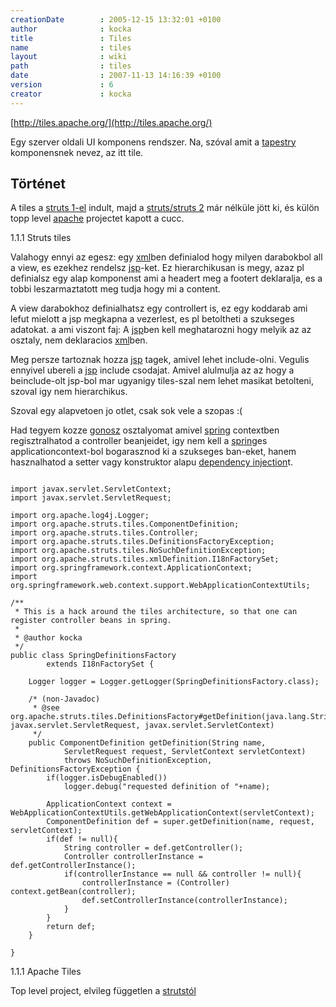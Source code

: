 ```yaml
---
creationDate        : 2005-12-15 13:32:01 +0100 
author              : kocka 
title               : Tiles 
name                : tiles 
layout              : wiki 
path                : tiles 
date                : 2007-11-13 14:16:39 +0100 
version             : 6 
creator             : kocka 
---
```

[http://tiles.apache.org/](http://tiles.apache.org/)

Egy szerver oldali UI komponens rendszer.
Na, szóval amit a [tapestry](tapestry.html) komponensnek nevez, az itt tile.

## Történet

A tiles a [struts 1-el](struts/struts%201.html) indult, majd a [struts/struts 2](struts/struts%202.html) már nélküle jött ki, és külön topp level [apache](ASF.html) projectet kapott a cucc.

1.1.1 Struts tiles

Valahogy ennyi az egesz: egy [xml](XML.html)ben definialod hogy milyen darabokbol all a view, es ezekhez rendelsz [jsp](JSP.html)-ket. Ez hierarchikusan is megy, azaz pl definialsz egy alap komponenst ami a headert meg a footert deklaralja, es a tobbi leszarmaztatott meg tudja hogy mi a content.

A view darabokhoz definialhatsz egy controllert is, ez egy koddarab ami lefut mielott a jsp megkapna a vezerlest, es pl betoltheti a szukseges adatokat. a ami viszont faj: A [jsp](JSP.html)ben kell meghatarozni hogy melyik az az osztaly, nem deklaracios [xml](XML.html)ben.

Meg persze tartoznak hozza [jsp](JSP.html) tagek, amivel lehet include-olni. Vegulis ennyivel ubereli a [jsp](JSP.html) include csodajat. Amivel alulmulja az az hogy a beinclude-olt jsp-bol mar ugyanigy tiles-szal nem lehet masikat betolteni, szoval igy nem hierarchikus.

Szoval egy alapvetoen jo otlet, csak sok vele a szopas :(

Had tegyem kozze [gonosz](gonosz.html) osztalyomat amivel [spring](spring.html) contextben regisztralhatod a controller beanjeidet, igy nem kell a [spring](spring.html)es applicationcontext-bol bogarasznod ki a szukseges ban-eket, hanem hasznalhatod a setter vagy konstruktor alapu [dependency injection](dependency%20injection.html)t.

```

import javax.servlet.ServletContext;
import javax.servlet.ServletRequest;

import org.apache.log4j.Logger;
import org.apache.struts.tiles.ComponentDefinition;
import org.apache.struts.tiles.Controller;
import org.apache.struts.tiles.DefinitionsFactoryException;
import org.apache.struts.tiles.NoSuchDefinitionException;
import org.apache.struts.tiles.xmlDefinition.I18nFactorySet;
import org.springframework.context.ApplicationContext;
import org.springframework.web.context.support.WebApplicationContextUtils;

/**
 * This is a hack around the tiles architecture, so that one can register controller beans in spring.
 * 
 * @author kocka
 */
public class SpringDefinitionsFactory 
		extends I18nFactorySet {

	Logger logger = Logger.getLogger(SpringDefinitionsFactory.class);
	
	/* (non-Javadoc)
	 * @see org.apache.struts.tiles.DefinitionsFactory#getDefinition(java.lang.String, javax.servlet.ServletRequest, javax.servlet.ServletContext)
	 */
	public ComponentDefinition getDefinition(String name,
			ServletRequest request, ServletContext servletContext)
			throws NoSuchDefinitionException, DefinitionsFactoryException {
		if(logger.isDebugEnabled())
			logger.debug("requested definition of "+name);

		ApplicationContext context = WebApplicationContextUtils.getWebApplicationContext(servletContext);
		ComponentDefinition def = super.getDefinition(name, request, servletContext);
		if(def != null){
			String controller = def.getController();
			Controller controllerInstance = def.getControllerInstance();
			if(controllerInstance == null && controller != null){
				controllerInstance = (Controller) context.getBean(controller);
				def.setControllerInstance(controllerInstance);
			}
		}
		return def;
	}

}

```


1.1.1 Apache Tiles

Top level project, elvileg független a [strutstól](struts.html)
